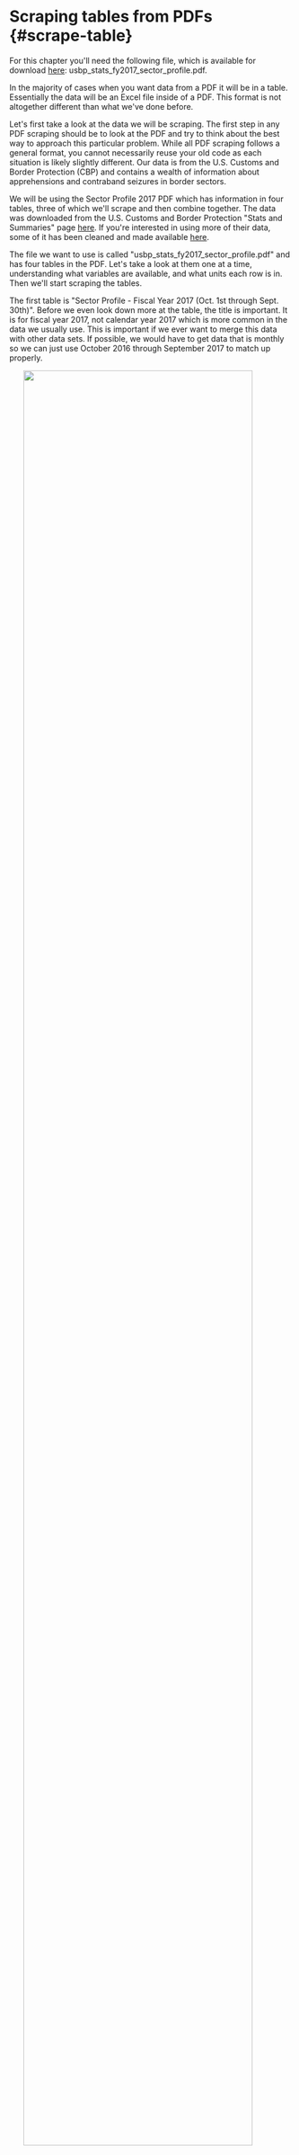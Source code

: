 # Scraping tables from PDFs {#scrape-table}

For this chapter you'll need the following file, which is available for download [here](https://github.com/jacobkap/r4crimz/tree/master/data): usbp_stats_fy2017_sector_profile.pdf.

In the majority of cases when you want data from a PDF it will be in a table. Essentially the data will be an Excel file inside of a PDF. This format is not altogether different than what we've done before. 

Let's first take a look at the data we will be scraping. The first step in any PDF scraping should be to look at the PDF and try to think about the best way to approach this particular problem. While all PDF scraping follows a general format, you cannot necessarily reuse your old code as each situation is likely slightly different. Our data is from the U.S. Customs and Border Protection (CBP) and contains a wealth of information about apprehensions and contraband seizures in border sectors. 

We will be using the Sector Profile 2017 PDF which has information in four tables, three of which we'll scrape and then combine together. The data was downloaded from the U.S. Customs and Border Protection "Stats and Summaries" page [here](https://www.cbp.gov/newsroom/media-resources/stats). If you're interested in using more of their data, some of it has been cleaned and made available [here](https://www.openicpsr.org/openicpsr/project/109522/version/V2/view). 

The file we want to use is called "usbp_stats_fy2017_sector_profile.pdf" and has four tables in the PDF. Let's take a look at them one at a time, understanding what variables are available, and what units each row is in. Then we'll start scraping the tables.

The first table is "Sector Profile - Fiscal Year 2017 (Oct. 1st through Sept. 30th)". Before we even look down more at the table, the title is important. It is for fiscal year 2017, not calendar year 2017 which is more common in the data we usually use. This is important if we ever want to merge this data with other data sets. If possible, we would have to get data that is monthly so we can just use October 2016 through September 2017 to match up properly.

<img src="images/pdf_table_1.PNG" width="90%" style="display: block; margin: auto;" />

Now if we look more at the table, we can see that each row is a section of the U.S. border. There are three main sections - Coastal, Northern, and Southwest, with subsections of each also included. The bottom row is the sum of all these sections and gives us nationwide data. Many government data will be like this form with sections and subsections in the same table. Watch out when doing mathematical operations! Just summing any of these columns will give you triple the true value due to the presence of nationwide, sectional, and subsectional data. 

There are 9 columns in the data other than the border section identifier. We have total apprehensions, apprehensions for people who are not Mexican citizens, marijuana and cocaine seizures (in pounds), the number of accepted prosecutions (presumably of those apprehended), and the number of CBP agents assaulted. The last two columns have the number of people rescued by CBP and the number of people who died (it is unclear from this data alone if this is solely people in custody or deaths during crossing the border). These two columns are also special as they only have data for the Southwest border. 

Table 2 has a similar format with each row being a section or subsection. The columns now have the number of juveniles apprehended, subdivided by if they were accompanied by an adult or not, and the number of adults apprehended. The last column is total apprehensions which is also in Table 1.

<img src="images/pdf_table_2.PNG" width="90%" style="display: block; margin: auto;" />

Table 3 follows the same format and the new columns are number of apprehensions by gender.

<img src="images/pdf_table_3.PNG" width="90%" style="display: block; margin: auto;" />

Finally, Table 4 is a bit different in its format. The rows are now variables and the columns are the locations. In this table it doesn't include subsections, only border sections and the nationwide total. The data it has available are partially a repeat of Table 1 but with more drug types and the addition of the number of drug seizures and some firearm seizure information. As this table is formatted differently than the others, we won't scrape it in this lesson - but you can use the skills you'll learn to do so yourself.

<img src="images/pdf_table_4.PNG" width="90%" style="display: block; margin: auto;" />

## Scraping the first table

We've now seen all three of the tables that we want to scrape so we can begin the process of actually scraping them. Note that each table is very similar meaning that we can reuse some code to scrape as well as to clean the data. That means that we will want to write some functions to make our work easier and avoid copy and pasting code three times. 

We will start by using the `pdf_text()` function from the `pdftools` package to read the PDFs into R. 


```r
install.packages("pdftools")
```



```r
library(pdftools)
#> Using poppler version 21.04.0
```

We can save the output of the `pdf_text()` function as the object *border_patrol* and we'll use it for each table. The input to `pdf_text()` is the name of the PDF we want to scrape.


```r
border_patrol <- pdf_text("data/usbp_stats_fy2017_sector_profile.pdf")
```

We can take a look at the `head()` of the result.


```r
head(border_patrol)
#> [1] "                                                           United States Border Patrol\n                                                            Sector Profile - Fiscal Year 2017 (Oct. 1st through Sept. 30th)\n\n                                                Agent                              Other Than Mexican            Marijuana          Cocaine         Accepted\n              SECTOR                           Staffing*\n                                                             Apprehensions\n                                                                                     Apprehensions                 (pounds)          (pounds)     Prosecutions\n                                                                                                                                                               Assaults Rescues                 Deaths\n\nMiami                                             111              2,280                     1,646                  2,253              231               292              1              N/A      N/A\nNew Orleans                                        63                920                      528                     21                 6               10               0              N/A      N/A\nRamey                                              38               388                       387                     3               2,932              89               0           N/A         N/A\nCoastal Border Sectors Total                      212              3,588                     2,561                  2,277             3,169              391              1         N/A ****    N/A ****\n\nBlaine                                            296                288                      237                      0                 0                9               0              N/A      N/A\nBuffalo                                           277                447                      293                    228                 2               37               2              N/A      N/A\nDetroit                                           408              1,070                      322                    124                 0               85               1              N/A      N/A\nGrand Forks                                       189                496                      202                      0                 0               40               2              N/A      N/A\nHavre                                             183                39                        28                     98                 0                2               0              N/A      N/A\nHoulton                                           173                30                        30                     17                 0                2               0              N/A      N/A\nSpokane                                           230                208                       67                     68                 0               24               0              N/A      N/A\nSwanton                                           292               449                       359                    531                 1               103               6             N/A      N/A\nNorthern Border Sectors Total                    2,048             3,027                     1,538                  1,066                3               302              11        N/A ****    N/A   ****\nBig Bend (formerly Marfa)                         500              6,002                     3,346                  40,852              45              2,847             11             26       1\nDel Rio                                          1,391             13,476                    6,156                  9,482               62              8,022             12             99       18\nEl Centro                                         870              18,633                    5,812                  5,554              484              1,413             34             4        2\nEl Paso                                          2,182             25,193                   15,337                  34,189             140              6,996             54             44       8\nLaredo                                           1,666             25,460                    7,891                  69,535             757              6,119             31            1,054     83\nRio Grande Valley (formerly McAllen)             3,130            137,562                  107,909                 260,020            1,192             7,979            422            1,190    104\nSan Diego                                        2,199             26,086                    7,060                  10,985            2,903             3,099             84             48       4\nTucson                                           3,691             38,657                   12,328                 397,090             331             20,963             93            750       72\nYuma                                              859              12,847                   10,139                  30,181             261              2,367             33             6        2\nSouthwest Border Sectors Total**                16,605            303,916                  175,978                 857,888            6,174            59,805            774            3,221    294\nNationwide Total***                             19,437            310,531                  180,077                 861,231            9,346            60,498            786            3,221    294\n* Agent staffing statistics depict FY17 on-board personnel data as of 9/30/2017\n** Southwest Border Sectors staffing statistics include: Big Bend, Del Rio, El Centro, El Paso, Laredo, Rio Grande Valley, San Diego, Tucson, Yuma, and the Special Operations Group.\n*** Nationwide staffing statistics include: All on-board Border Patrol agents in CBP\n**** Rescue and Death statistics are not tracked for Northern and Coastal Border Sectors.\n"
#> [2] "                                       United States Border Patrol\n                                       Juvenile (0-17 Years Old) and Adult Apprehensions - Fiscal Year 2017 (Oct. 1st through Sept. 30th)\n\n\n\n                                           Accompanied             Unaccompanied               Total            Total           Total\n               SECTOR                        Juveniles               Juveniles               Juveniles         Adults       Apprehensions\nMiami                                            19                        42                    61             2,219             2,280\nNew Orleans                                       1                        22                    23              897               920\nRamey                                             7                         1                     8              380               388\nCoastal Border Sectors Total                     27                        65                    92             3,496             3,588\nBlaine                                           29                         7                    36              252               288\nBuffalo                                           3                         3                     6              441               447\nDetroit                                           5                        11                    16             1,054             1,070\nGrand Forks                                       5                         4                     9              487               496\nHavre                                             1                         3                     4              35                 39\nHoulton                                           1                         8                     9              21                 30\nSpokane                                           3                         0                     3              205               208\nSwanton                                          18                        10                    28              421               449\nNorthern Border Sectors Total                    65                        46                   111             2,916             3,027\nBig Bend (formerly Marfa)                        506                       811                 1,317            4,685             6,002\nDel Rio                                         1,348                     1,349                2,697           10,779             13,476\nEl Centro                                        968                      1,531                2,499           16,134             18,633\nEl Paso                                         4,642                     3,926                8,568           16,625             25,193\nLaredo                                           477                      2,033                2,510           22,950             25,460\nRio Grande Valley (formerly McAllen)           27,222                    23,708                50,930          86,632            137,562\nSan Diego                                       1,639                     1,551                3,190           22,896             26,086\nTucson                                          1,088                     3,659                4,747           33,910             38,657\nYuma                                            3,241                     2,867                6,108            6,739             12,847\nSouthwest Border Sectors Total                 41,131                    41,435                82,566         221,350            303,916\nNationwide Total                               41,223                    41,546                82,769         227,762            310,531\n"                                                                                                                                                                                                                                                                                                                                                                                                                                                                                                                                                                                                                                                                                                                                                                                                                                                                                                                                                                                                                                                                                                                                                                                                                                                                                                                                                                                                                                                                                                                                                                                                                                                                                                                                                                                                                                                                                                                                                                                                                                                                                                                                                                                                                                                                                                                                                                                                
#> [3] "                                       United States Border Patrol\n                                       Apprehensions by Gender - Fiscal Year 2017 (Oct. 1st through Sept. 30th)\n\n\n\n\n              SECTOR                           Female                     Male             Total Apprehensions\n\nMiami                                            219                      2,061                     2,280\nNew Orleans                                       92                       828                       920\nRamey                                             65                       323                       388\nCoastal Border Sectors Total                     376                      3,212                     3,588\nBlaine                                            97                       191                       288\nBuffalo                                           69                       378                       447\nDetroit                                           78                       992                      1,070\nGrand Forks                                       56                       440                       496\nHavre                                             13                        26                       39\nHoulton                                           17                        13                       30\nSpokane                                           17                       191                       208\nSwanton                                          106                       343                       449\nNorthern Border Sectors Total                    453                      2,574                     3,027\nBig Bend (formerly Marfa)                        985                      5,017                     6,002\nDel Rio                                         2,622                     10,854                    13,476\nEl Centro                                       2,791                     15,842                    18,633\nEl Paso                                         7,364                     17,829                    25,193\nLaredo                                          3,651                     21,809                    25,460\nRio Grande Valley (formerly McAllen)            50,306                    87,256                   137,562\nSan Diego                                       4,117                     21,969                    26,086\nTucson                                          4,693                     33,964                    38,657\nYuma                                            4,328                     8,519                     12,847\nSouthwest Border Sectors Total                  80,857                   223,059                   303,916\nNationwide Total                                81,686                   228,845                   310,531\n"                                                                                                                                                                                                                                                                                                                                                                                                                                                                                                                                                                                                                                                                                                                                                                                                                                                                                                                                                                                                                                                                                                                                                                                                                                                                                                                                                                                                                                                                                                                                                                                                                                                                                                                                                                                                                                                                                                                                                                                                                                                                                                                                                                                                                                                                                                                                                                                                                                                                                                                                                                                                                                                                                                                                                                                                                                                                                                                                                                                                                                                                                                                                                                                                                                                                                                                                          
#> [4] "                                            United States Border Patrol\n                                            Apprehensions / Seizure Statistics - Fiscal Year 2017 (Oct. 1st through Sept. 30th)\n\n    Apprehension/Seizure Type                Coastal Border Sectors        Northern Border Sectors        Southwest Border Sectors   Nationwide Total\n\nApprehensions                                          3,588                          3,027                          303,916             310,531\nOther Than Mexican Apprehensions                       2,561                          1,538                          175,978             180,077\n\nMarijuana (pounds)                                     2,277                          1,066                          857,888             861,231\nCocaine (pounds)                                       3,169                            3                             6,174               9,346\nHeroin (ounces)                                          0                             62                            15,182              15,244\nMethamphetamine (pounds)                                23                             32                            10,273              10,328\nEcstasy (pounds)                                         0                              0                               1                   1\nOther Drugs* (pounds)                                    0                             14                              554                 568\n\nMarijuana Seizures                                      113                            255                            9,371               9,739\nCocaine Seizures                                        33                             46                              463                 542\nHeroin Seizures                                          0                             29                              219                 248\nMethamphetamine Seizures                                 2                             68                              809                 879\nEcstasy Seizures                                         1                              2                               48                 51\nOther Drugs* Seizures                                    6                             99                              735                 840\n\nConveyances                                             86                             79                             7,388               7,553\nFirearms                                                 9                             45                              369                 423\nAmmunition (rounds)                                     217                            384                           13,938              14,539\nCurrency (value)                                     $325,129                       $374,282                       $5,169,593           $5,869,004\n\n*Other Drugs include: All USBP drug seizures excluding marijuana, cocaine, heroin, methamphetamine, and ecstasy (MDMA).\nCoastal Border Sectors include: Miami, New Orleans, and Ramey, Puerto Rico.\nNorthern Border Sectors include: Blaine, Buffalo, Detroit, Grand Forks, Havre, Houlton, Spokane and Swanton.\nSouthwest Border Sectors include: Big Bend, Del Rio, El Centro, El Paso, Laredo, Rio Grande Valley, San Diego, Tucson, and Yuma.\nDrug quantities are rounded to the nearest whole number\n"
```

If you look closely in this huge amount of text output, you can see that it is a vector with each table being an element in the vector. We can see this further by checking the `length()` of "border_patrol" which tells us how many elements are in a vector.


```r
length(border_patrol)
#> [1] 4
```

It is four elements long, one for each table. 


```r
border_patrol[1]
#> [1] "                                                           United States Border Patrol\n                                                            Sector Profile - Fiscal Year 2017 (Oct. 1st through Sept. 30th)\n\n                                                Agent                              Other Than Mexican            Marijuana          Cocaine         Accepted\n              SECTOR                           Staffing*\n                                                             Apprehensions\n                                                                                     Apprehensions                 (pounds)          (pounds)     Prosecutions\n                                                                                                                                                               Assaults Rescues                 Deaths\n\nMiami                                             111              2,280                     1,646                  2,253              231               292              1              N/A      N/A\nNew Orleans                                        63                920                      528                     21                 6               10               0              N/A      N/A\nRamey                                              38               388                       387                     3               2,932              89               0           N/A         N/A\nCoastal Border Sectors Total                      212              3,588                     2,561                  2,277             3,169              391              1         N/A ****    N/A ****\n\nBlaine                                            296                288                      237                      0                 0                9               0              N/A      N/A\nBuffalo                                           277                447                      293                    228                 2               37               2              N/A      N/A\nDetroit                                           408              1,070                      322                    124                 0               85               1              N/A      N/A\nGrand Forks                                       189                496                      202                      0                 0               40               2              N/A      N/A\nHavre                                             183                39                        28                     98                 0                2               0              N/A      N/A\nHoulton                                           173                30                        30                     17                 0                2               0              N/A      N/A\nSpokane                                           230                208                       67                     68                 0               24               0              N/A      N/A\nSwanton                                           292               449                       359                    531                 1               103               6             N/A      N/A\nNorthern Border Sectors Total                    2,048             3,027                     1,538                  1,066                3               302              11        N/A ****    N/A   ****\nBig Bend (formerly Marfa)                         500              6,002                     3,346                  40,852              45              2,847             11             26       1\nDel Rio                                          1,391             13,476                    6,156                  9,482               62              8,022             12             99       18\nEl Centro                                         870              18,633                    5,812                  5,554              484              1,413             34             4        2\nEl Paso                                          2,182             25,193                   15,337                  34,189             140              6,996             54             44       8\nLaredo                                           1,666             25,460                    7,891                  69,535             757              6,119             31            1,054     83\nRio Grande Valley (formerly McAllen)             3,130            137,562                  107,909                 260,020            1,192             7,979            422            1,190    104\nSan Diego                                        2,199             26,086                    7,060                  10,985            2,903             3,099             84             48       4\nTucson                                           3,691             38,657                   12,328                 397,090             331             20,963             93            750       72\nYuma                                              859              12,847                   10,139                  30,181             261              2,367             33             6        2\nSouthwest Border Sectors Total**                16,605            303,916                  175,978                 857,888            6,174            59,805            774            3,221    294\nNationwide Total***                             19,437            310,531                  180,077                 861,231            9,346            60,498            786            3,221    294\n* Agent staffing statistics depict FY17 on-board personnel data as of 9/30/2017\n** Southwest Border Sectors staffing statistics include: Big Bend, Del Rio, El Centro, El Paso, Laredo, Rio Grande Valley, San Diego, Tucson, Yuma, and the Special Operations Group.\n*** Nationwide staffing statistics include: All on-board Border Patrol agents in CBP\n**** Rescue and Death statistics are not tracked for Northern and Coastal Border Sectors.\n"
```

And this gives us all the values in the first table plus a few sentences at the end detailing some features of the table. At the end of each line (where in the PDF it should end but doesn't in our data yet) there is a `\n` indicating that there should be a new line. We want to use `strsplit()` to split at the `\n`. 

The `strsplit()` function breaks up a string into pieces based on a value inside of the string. Let's use the word "criminology" as an example. If we want to split it by the letter "n" we'd have two results, "crimi" and "ology" as these are the pieces of the word after breaking up "criminology" at letter "n". 


```r
strsplit("criminology", split = "n")
#> [[1]]
#> [1] "crimi" "ology"
```
Note that it deletes whatever value is used to break up the string. 

Let's save a new object with the value in the first element of "border_patrol", calling it *sector_profile* as that's the name of that table, and then using `strsplit()` on it to split it every `\n`. In effect this makes each line of the table an element in a vector that we'll create rather than having the entire table be a single long string as it is now. `strsplit()` returns a list so we will also want to keep just the first element of that list using double square bracket `[[]]` notation.


```r
sector_profile <- border_patrol[1]
sector_profile <- strsplit(sector_profile, "\n")
sector_profile <- sector_profile[[1]]
```

Now we can look at the first six rows of this data.


```r
head(sector_profile)
#> [1] "                                                           United States Border Patrol"                                                                      
#> [2] "                                                            Sector Profile - Fiscal Year 2017 (Oct. 1st through Sept. 30th)"                                 
#> [3] ""                                                                                                                                                            
#> [4] "                                                Agent                              Other Than Mexican            Marijuana          Cocaine         Accepted"
#> [5] "              SECTOR                           Staffing*"                                                                                                    
#> [6] "                                                             Apprehensions"
```

Notice that there is a lot of empty white space at the beginning of the rows. We want to get rid of that to make our next steps easier. We can use `trimws()` and put the entire "sector_profile" data in the () and it'll remove any white space that is at the beginning or end of the string.


```r
sector_profile <- trimws(sector_profile)
```

We have more rows than we want so let's look at the entire data and try to figure out how to keep just the necessary rows.


```r
sector_profile
#>  [1] "United States Border Patrol"                                                                                                                                                                               
#>  [2] "Sector Profile - Fiscal Year 2017 (Oct. 1st through Sept. 30th)"                                                                                                                                           
#>  [3] ""                                                                                                                                                                                                          
#>  [4] "Agent                              Other Than Mexican            Marijuana          Cocaine         Accepted"                                                                                              
#>  [5] "SECTOR                           Staffing*"                                                                                                                                                                
#>  [6] "Apprehensions"                                                                                                                                                                                             
#>  [7] "Apprehensions                 (pounds)          (pounds)     Prosecutions"                                                                                                                                 
#>  [8] "Assaults Rescues                 Deaths"                                                                                                                                                                   
#>  [9] ""                                                                                                                                                                                                          
#> [10] "Miami                                             111              2,280                     1,646                  2,253              231               292              1              N/A      N/A"     
#> [11] "New Orleans                                        63                920                      528                     21                 6               10               0              N/A      N/A"     
#> [12] "Ramey                                              38               388                       387                     3               2,932              89               0           N/A         N/A"     
#> [13] "Coastal Border Sectors Total                      212              3,588                     2,561                  2,277             3,169              391              1         N/A ****    N/A ****"  
#> [14] ""                                                                                                                                                                                                          
#> [15] "Blaine                                            296                288                      237                      0                 0                9               0              N/A      N/A"     
#> [16] "Buffalo                                           277                447                      293                    228                 2               37               2              N/A      N/A"     
#> [17] "Detroit                                           408              1,070                      322                    124                 0               85               1              N/A      N/A"     
#> [18] "Grand Forks                                       189                496                      202                      0                 0               40               2              N/A      N/A"     
#> [19] "Havre                                             183                39                        28                     98                 0                2               0              N/A      N/A"     
#> [20] "Houlton                                           173                30                        30                     17                 0                2               0              N/A      N/A"     
#> [21] "Spokane                                           230                208                       67                     68                 0               24               0              N/A      N/A"     
#> [22] "Swanton                                           292               449                       359                    531                 1               103               6             N/A      N/A"     
#> [23] "Northern Border Sectors Total                    2,048             3,027                     1,538                  1,066                3               302              11        N/A ****    N/A   ****"
#> [24] "Big Bend (formerly Marfa)                         500              6,002                     3,346                  40,852              45              2,847             11             26       1"       
#> [25] "Del Rio                                          1,391             13,476                    6,156                  9,482               62              8,022             12             99       18"      
#> [26] "El Centro                                         870              18,633                    5,812                  5,554              484              1,413             34             4        2"       
#> [27] "El Paso                                          2,182             25,193                   15,337                  34,189             140              6,996             54             44       8"       
#> [28] "Laredo                                           1,666             25,460                    7,891                  69,535             757              6,119             31            1,054     83"      
#> [29] "Rio Grande Valley (formerly McAllen)             3,130            137,562                  107,909                 260,020            1,192             7,979            422            1,190    104"      
#> [30] "San Diego                                        2,199             26,086                    7,060                  10,985            2,903             3,099             84             48       4"       
#> [31] "Tucson                                           3,691             38,657                   12,328                 397,090             331             20,963             93            750       72"      
#> [32] "Yuma                                              859              12,847                   10,139                  30,181             261              2,367             33             6        2"       
#> [33] "Southwest Border Sectors Total**                16,605            303,916                  175,978                 857,888            6,174            59,805            774            3,221    294"      
#> [34] "Nationwide Total***                             19,437            310,531                  180,077                 861,231            9,346            60,498            786            3,221    294"      
#> [35] "* Agent staffing statistics depict FY17 on-board personnel data as of 9/30/2017"                                                                                                                           
#> [36] "** Southwest Border Sectors staffing statistics include: Big Bend, Del Rio, El Centro, El Paso, Laredo, Rio Grande Valley, San Diego, Tucson, Yuma, and the Special Operations Group."                     
#> [37] "*** Nationwide staffing statistics include: All on-board Border Patrol agents in CBP"                                                                                                                      
#> [38] "**** Rescue and Death statistics are not tracked for Northern and Coastal Border Sectors."
```

Based on the PDF, we want every row from Miami to Nationwide Total. But here we have several rows with the title of the table and the column names, and at the end we have the sentences with some details that we don't need. 

To keep only the rows that we want, we can combine `grep()` and subsetting to find the rows from Miami to Nationwide Total and keep only those rows. We will use `grep()` to find which row has the text "Miami" and which has the text "Nationwide Total" and keep all rows between them (including those matched rows as well). Since each only appears once in the table we don't need to worry about handling duplicate results. 


```r
grep("Miami", sector_profile)
#> [1] 10
```


```r
grep("Nationwide Total", sector_profile)
#> [1] 34
```

We'll use square bracket notation to keep all rows between those two values (including each value). Since the data is a vector, not a data.frame, we don't need a comma. 


```r
sector_profile <- sector_profile[grep("Miami", sector_profile):grep("Nationwide Total", sector_profile)]
```

Note that we're getting rid of the rows which had the column names. It's easier to make the names ourselves than to deal with that mess. The data now has only the rows we want but still doesn't have any columns, it's currently just a vector of strings. We want to make it into a data.frame to be able to work on it like we usually do.


```r
head(sector_profile)
#> [1] "Miami                                             111              2,280                     1,646                  2,253              231               292              1              N/A      N/A"   
#> [2] "New Orleans                                        63                920                      528                     21                 6               10               0              N/A      N/A"   
#> [3] "Ramey                                              38               388                       387                     3               2,932              89               0           N/A         N/A"   
#> [4] "Coastal Border Sectors Total                      212              3,588                     2,561                  2,277             3,169              391              1         N/A ****    N/A ****"
#> [5] ""                                                                                                                                                                                                        
#> [6] "Blaine                                            296                288                      237                      0                 0                9               0              N/A      N/A"
```

When looking at this data it is clear that where the division between columns is supposed to be is a bunch of white space in each string. Take the first row for example, it says "Miami" then after lots of white spaces "111" than again with "2,280" and so on for the rest of the row. We'll use this pattern of columns differentiated by white space to make *sector_profile* into a data.frame. 

We will use the function `str_split_fixed()` from the `stringr` package. This function is very similar to `strsplit()` except you can tell it how many columns to expect. 


```r
install.packages("stringr")
```


```r
library(stringr)
```

The syntax of `str_split_fixed()` is similar to `strsplit()` except the new parameter of the number of splits to expect. The "_fixed" part of `str_split_fixed()` is that it expects the same number of splits (which in our case become columns) for every element in the vector that we input. Looking at the PDF shows us that there are 10 columns so that's the number we'll use. Our split will be " {2,}". That is, a space that occurs two or more times. Since there are sectors with spaces in their name, we can't have only one space, we need at least two. If you look carefully at the rows with sectors "Coast Border Sectors Total" and "Northern Border Sectors Total", the final two columns actually do not have two spaces between them because of the amount of * they have. Normally we'd want to fix this using `gsub()`, but those values will turn to NA anyway so we won't bother in this case. 


```r
sector_profile <- str_split_fixed(sector_profile, " {2,}", 10)
```

If we check the `head()` we can see that we have the proper columns now, but this still isn't a data.frame and has no column names. 


```r
head(sector_profile)
#>      [,1]                           [,2]  [,3]    [,4]    [,5]   
#> [1,] "Miami"                        "111" "2,280" "1,646" "2,253"
#> [2,] "New Orleans"                  "63"  "920"   "528"   "21"   
#> [3,] "Ramey"                        "38"  "388"   "387"   "3"    
#> [4,] "Coastal Border Sectors Total" "212" "3,588" "2,561" "2,277"
#> [5,] ""                             ""    ""      ""      ""     
#> [6,] "Blaine"                       "296" "288"   "237"   "0"    
#>      [,6]    [,7]  [,8] [,9]       [,10]     
#> [1,] "231"   "292" "1"  "N/A"      "N/A"     
#> [2,] "6"     "10"  "0"  "N/A"      "N/A"     
#> [3,] "2,932" "89"  "0"  "N/A"      "N/A"     
#> [4,] "3,169" "391" "1"  "N/A ****" "N/A ****"
#> [5,] ""      ""    ""   ""         ""        
#> [6,] "0"     "9"   "0"  "N/A"      "N/A"
```

We can make it a data.frame just by putting it in `data.frame()`. And we can assign the columns names using a vector of strings we can make. We'll use the same column names as in the PDF but in lowercase and replacing spaces and parentheses with underscores.


```r
sector_profile <- data.frame(sector_profile)
names(sector_profile) <- c("sector",
                           "agent_staffing",
                           "apprehensions",
                           "other_than_mexican_apprehensions", 
                           "marijuana_pounds",
                           "cocaine_pounds",
                           "accepted_prosecutions",
                           "assaults",
                           "rescues",
                           "deaths")
```

We have now taken a table from a PDF and successfully scraped it to a data.frame in R. Now we can work on it as we would any other data set that we've used previously. 


```r
head(sector_profile)
#>                         sector agent_staffing apprehensions
#> 1                        Miami            111         2,280
#> 2                  New Orleans             63           920
#> 3                        Ramey             38           388
#> 4 Coastal Border Sectors Total            212         3,588
#> 5                                                          
#> 6                       Blaine            296           288
#>   other_than_mexican_apprehensions marijuana_pounds cocaine_pounds
#> 1                            1,646            2,253            231
#> 2                              528               21              6
#> 3                              387                3          2,932
#> 4                            2,561            2,277          3,169
#> 5                                                                 
#> 6                              237                0              0
#>   accepted_prosecutions assaults  rescues   deaths
#> 1                   292        1      N/A      N/A
#> 2                    10        0      N/A      N/A
#> 3                    89        0      N/A      N/A
#> 4                   391        1 N/A **** N/A ****
#> 5                                                 
#> 6                     9        0      N/A      N/A
```

To really be able to use this data we'll want to clean the columns to turn the values to numeric type but we can leave that until later. For now let's write a function that replicates much of this work for the next tables. 

## Making a function

As we've done before, we want to take the code we wrote for the specific case of the first table in this PDF and turn it into a function for the general case of other tables in the PDF. Let's copy the code we used above before we convert it to a function.


```r
sector_profile <- border_patrol[1]
sector_profile <- trimws(sector_profile)
sector_profile <- strsplit(sector_profile, "\r\n")
sector_profile <- sector_profile[[1]]
sector_profile <- sector_profile[grep("Miami", sector_profile):grep("Nationwide Total", sector_profile)]
sector_profile <- str_split_fixed(sector_profile, " {2,}", 10)
sector_profile <- data.frame(sector_profile)
names(sector_profile) <- c("sector",
                           "agent_staffing",
                           "total_apprehensions",
                           "other_than_mexican_apprehensions", 
                           "marijuana_pounds",
                           "cocaine_pounds",
                           "accepted_prosecutions",
                           "assaults",
                           "rescues",
                           "deaths")
```

Since each table is so similar our function will only need a few changes in the above code to work for all three tables. The object *border_patrol* has all four of the tables in the data, so we need to say which of these tables we want - we can call the parameter `table_number`. Then each table has a different number of columns so we need to change the `str_split_fixed()` function to take a variable with the number of columns we input, a value we'll call `number_columns`. We rename each column to their proper name so we need to input a vector - which we'll call `column_names` - with the names for each column. Finally, we want to have a parameter where we enter in the data which holds all of the tables, our object *border_patrol*, we can call this `list_of_tables` as it is fairly descriptive. 

We do this as it is bad form (and potentially dangerous) to have a function that relies on an object that isn't explicitly put in the function. It we change our *border_patrol* object (such as by scraping a different file but calling that object *border_patrol*) and the function doesn't have that as an input, it will work differently than we expect. Since we called the object we scraped *sector_profile* for the first table, let's change that to *data* as not all tables are called Sector Profile.


```r
scrape_pdf <- function(list_of_tables, table_number, number_columns, column_names) {
  data <- list_of_tables[table_number]
  data <- trimws(data)
  data <- strsplit(data, "\n")
  data <- data[[1]]
  data <- data[grep("Miami", data):grep("Nationwide Total", data)]
  data <- str_split_fixed(data, " {2,}", number_columns)
  data <- data.frame(data)
  names(data) <- column_names
  
  return(data)
}
```

Now let's run this function for each of the three tables we want to scrape, changing the function's parameters to work for each table. To see what parameter values you need to input, look at the PDF itself or the screenshots in this lesson. 


```r
table_1 <- scrape_pdf(list_of_tables = border_patrol,
                      table_number = 1, 
                      number_columns = 10, 
                      column_names = c("sector",
                                       "agent_staffing",
                                       "total_apprehensions",
                                       "other_than_mexican_apprehensions", 
                                       "marijuana_pounds",
                                       "cocaine_pounds",
                                       "accepted_prosecutions",
                                       "assaults",
                                       "rescues",
                                       "deaths"))
table_2 <- scrape_pdf(list_of_tables = border_patrol,
                      table_number = 2, 
                      number_columns = 6, 
                      column_names = c("sector",
                                       "accompanied_juveniles",
                                       "unaccompanied_juveniles",
                                       "total_juveniles", 
                                       "total_adults",
                                       "total_apprehensions"))
table_3 <- scrape_pdf(list_of_tables = border_patrol,
                      table_number = 3, 
                      number_columns = 4, 
                      column_names = c("sector",
                                       "female",
                                       "male",
                                       "total_apprehensions"))
```

We can use the function `left_join()` from the `dplyr` package to combine the three tables into a single object. In the first table there are some asterisk after the final two row names in the Sector column. For our match to work properly we need to delete them which we can do using `gsub()`. 


```r
table_1$sector <- gsub("\\*", "", table_1$sector)
```

Now we can run `left_join()`. `left_join()` will automatically join based on shared column names in the two data sets we are joining. In our case this is "sector" and "total_apprehensions." All we need to input into `left_join()` is the name of the data sets we want to join together. `left_join()` can only combine two data sets at a time so we'll first join table_1 and table_2 and then join table_3 with the result of the first join, which we'll call "final_data."


```r
library(dplyr)
#> 
#> Attaching package: 'dplyr'
#> The following objects are masked from 'package:stats':
#> 
#>     filter, lag
#> The following objects are masked from 'package:base':
#> 
#>     intersect, setdiff, setequal, union
final_data <- left_join(table_1, table_2)
#> Joining, by = c("sector", "total_apprehensions")
final_data <- left_join(final_data, table_3)
#> Joining, by = c("sector", "total_apprehensions")
```

Let's take a look at the `head()` of this combined data.


```r
head(final_data)
#>                         sector agent_staffing total_apprehensions
#> 1                        Miami            111               2,280
#> 2                  New Orleans             63                 920
#> 3                        Ramey             38                 388
#> 4 Coastal Border Sectors Total            212               3,588
#> 5                                                                
#> 6                       Blaine            296                 288
#>   other_than_mexican_apprehensions marijuana_pounds cocaine_pounds
#> 1                            1,646            2,253            231
#> 2                              528               21              6
#> 3                              387                3          2,932
#> 4                            2,561            2,277          3,169
#> 5                                                                 
#> 6                              237                0              0
#>   accepted_prosecutions assaults  rescues   deaths
#> 1                   292        1      N/A      N/A
#> 2                    10        0      N/A      N/A
#> 3                    89        0      N/A      N/A
#> 4                   391        1 N/A **** N/A ****
#> 5                                                 
#> 6                     9        0      N/A      N/A
#>   accompanied_juveniles unaccompanied_juveniles total_juveniles
#> 1                    19                      42              61
#> 2                     1                      22              23
#> 3                     7                       1               8
#> 4                    27                      65              92
#> 5                  <NA>                    <NA>            <NA>
#> 6                    29                       7              36
#>   total_adults female  male
#> 1        2,219    219 2,061
#> 2          897     92   828
#> 3          380     65   323
#> 4        3,496    376 3,212
#> 5         <NA>   <NA>  <NA>
#> 6          252     97   191
```

In one data set we now have information from three separate tables in a PDF. We have now scraped three different tables from a PDF and turned them into a single data set, turning the PDF into actually usable (and useful) data!

## Practice problems

For answers, please see Section \@ref(problem-answers-chapter-23). Please keep in mind that the goal is to have your answers be the same as mine, even if the code isn't. With R you can answer a question in multiple ways, so different code can lead to the same answer.

